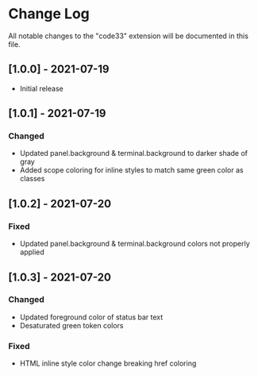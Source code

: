 # Change Log

All notable changes to the "code33" extension will be documented in this file.

## [1.0.0] - 2021-07-19

- Initial release

## [1.0.1] - 2021-07-19

### Changed

- Updated panel.background & terminal.background to darker shade of gray
- Added scope coloring for inline styles to match same green color as classes

## [1.0.2] - 2021-07-20

### Fixed

- Updated panel.background & terminal.background colors not properly applied

## [1.0.3] - 2021-07-20

### Changed

- Updated foreground color of status bar text
- Desaturated green token colors

### Fixed

- HTML inline style color change breaking href coloring
